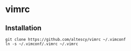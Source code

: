 # vimrc
## Installation
    git clone https://github.com/altescy/vimrc ~/.vimconf
    ln -s ~/.vimconf/.vimrc ~/.vimrc
